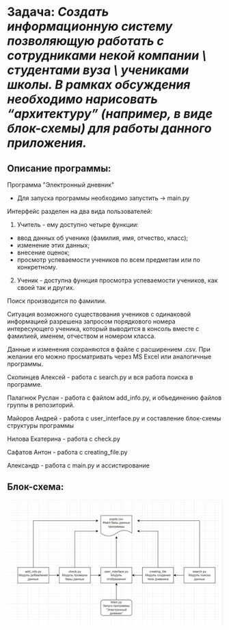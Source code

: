 # Задача: *Создать информационную систему позволяющую работать с сотрудниками некой компании \ студентами вуза \ учениками школы. В рамках обсуждения необходимо нарисовать “архитектуру” (например, в виде блок-схемы) для работы данного приложения.*

## Описание программы:

Программа "Электронный дневник"

- Для запуска программы необходимо запустить -> main.py

Интерфейс разделен на два вида пользователей:
1. Учитель - ему доступно четыре функции:
- ввод данных об ученике (фамилия, имя, отчество, класс);
- изменение этих данных;
- внесение оценок;
- просмотр успеваемости учеников по всем предметам или по конкретному.

2. Ученик - доступна функция просмотра успеваемости учеников, как своей так и других.

Поиск производится по фамилии.

Ситуация возможного существования учеников с одинаковой информацией разрешена запросом порядкового номера интересующего ученика, который выводится в консоль вместе с фамилией, именем, отчеством и номером класса.

Данные и изменения сохраняются в файле с расширением .csv. При желании его можно просматривать через MS Excel или аналогичные программы.

Скопинцев Алексей - работа с search.py и вся работа поиска в программе.

Палагнюк Руслан - работа c файлом add_info.py, и объединению файлов группы в репозиторий.

Майоров Андрей - работа с user_interface.py и составление блок-схемы структуры программы

Нилова Екатерина - работа с check.py 

Сафатов Антон - работа с creating_file.py

Александр - работа с main.py и ассистирование 

## Блок-схема:
![БлокСхема](<Блок-схема.jpg>)

